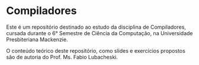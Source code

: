 # Compiladores 
Este é um repositório destinado ao estudo da disciplina de Compiladores, cursada
durante o 6° Semestre de Ciência da Computação, na Universidade Presbiteriana 
Mackenzie.

O conteúdo teórico deste repositório, como slides e exercícios propostos são de
autoria do Prof. Ms. Fabio Lubacheski.